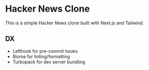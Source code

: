 # Hacker News Clone

This is a simple Hacker News clone built with Next.js and Tailwind.

## DX
- Lefthook for pre-commit hooks
- Biome for linting/formatting
- Turbopack for dev server bundling
